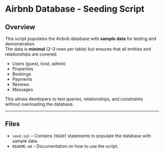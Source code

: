 # Airbnb Database - Seeding Script

## Overview
This script populates the Airbnb database with **sample data** for testing and demonstration.  
The data is **minimal** (2–3 rows per table) but ensures that all entities and relationships are covered:
- Users (guest, host, admin)
- Properties
- Bookings
- Payments
- Reviews
- Messages

This allows developers to test queries, relationships, and constraints without overloading the database.

---

## Files
- `seed.sql` – Contains `INSERT` statements to populate the database with sample data.
- `README.md` – Documentation on how to use the script.